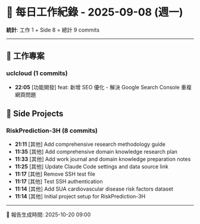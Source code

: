 # 📅 每日工作紀錄 - 2025-09-08 (週一)

**統計**: 工作 1 + Side 8 = 總計 9 commits

---

## 💼 工作專案

### uclcloud (1 commits)

- **22:05** [功能開發] feat: 新增 SEO 優化 - 解決 Google Search Console 重複網頁問題

## 🎨 Side Projects

### RiskPrediction-3H (8 commits)

- **21:11** [其他] Add comprehensive research methodology guide
- **11:35** [其他] Add comprehensive domain knowledge research plan
- **11:33** [其他] Add work journal and domain knowledge preparation notes
- **11:25** [其他] Update Claude Code settings and data source link
- **11:17** [其他] Remove SSH test file
- **11:17** [其他] Test SSH authentication
- **11:14** [其他] Add SUA cardiovascular disease risk factors dataset
- **11:14** [其他] Initial project setup for RiskPrediction-3H

---

📅 報告生成時間: 2025-10-20 09:00

